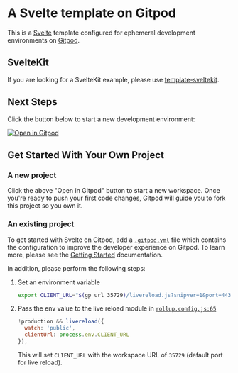 # A Svelte template on Gitpod

This is a [Svelte](https://svelte.dev) template configured for ephemeral development environments on [Gitpod](https://www.gitpod.io/).

## SvelteKit

If you are looking for a SvelteKit example, please use [template-sveltekit](https://github.com/gitpod-io/template-sveltekit).

## Next Steps

Click the button below to start a new development environment:

[![Open in Gitpod](https://gitpod.io/button/open-in-gitpod.svg)](https://gitpod.io/#https://github.com/gitpod-io/template-sveltejs)

## Get Started With Your Own Project

### A new project

Click the above "Open in Gitpod" button to start a new workspace. Once you're ready to push your first code changes, Gitpod will guide you to fork this project so you own it.

### An existing project

To get started with Svelte on Gitpod, add a [`.gitpod.yml`](./.gitpod.yml) file which contains the configuration to improve the developer experience on Gitpod. To learn more, please see the [Getting Started](https://www.gitpod.io/docs/getting-started) documentation.

In addition, please perform the following steps:

1. Set an environment variable

   ```bash
   export CLIENT_URL="$(gp url 35729)/livereload.js?snipver=1&port=443"
   ```

1. Pass the env value to the live reload module in [`rollup.config.js:65`](https://github.com/gitpod-io/sveltejs-template/blob/587088aae9cb7331c27591b7f8cef9d58c037e46/rollup.config.js#L66-L69)
   ```js
   !production && livereload({
     watch: 'public',
     clientUrl: process.env.CLIENT_URL
   }),
   ```
   This will set `CLIENT_URL` with the workspace URL of `35729` (default port for live reload).
